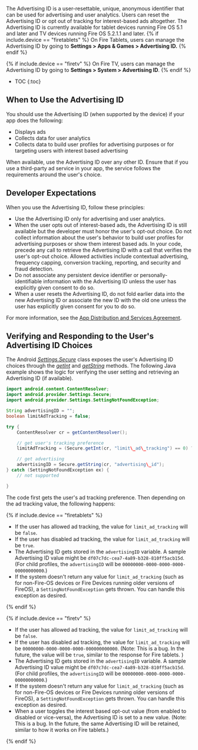 The Advertising ID is a user-resettable, unique, anonymous identifier that can be used for advertising and user analytics. Users can reset the Advertising ID or opt out of tracking for interest-based ads altogether. The Advertising ID is currently available for tablet devices running Fire OS 5.1 and later and TV devices running Fire OS 5.2.1.1 and later.
{% if include.device == "firetablets" %}
On Fire Tablets, users can manage the Advertising ID by going to **Settings > Apps & Games > Advertising ID.**
{% endif %}

{% if include.device == "firetv" %}
On Fire TV, users can manage the Advertising ID by going to **Settings > System > Advertising ID**.
{% endif %}

* TOC
{:toc}

## When to Use the Advertising ID 

You should use the Advertising ID (when supported by the device) if your app does the following:

*  Displays ads
*  Collects data for user analytics
*  Collects data to build user profiles for advertising purposes or for targeting users with interest based advertising

When available, use the Advertising ID over any other ID. Ensure that if you use a third-party ad service in your app, the service follows the requirements around the user's choice.

## Developer Expectations 

When you use the Advertising ID, follow these principles:

*  Use the Advertising ID only for advertising and user analytics.
*  When the user opts out of interest-based ads, the Advertising ID is still available but the developer must honor the user's opt-out choice. Do not collect information about the user's behavior to build user profiles for advertising purposes or show them interest based ads. In your code, precede any call to retrieve the Advertising ID with a call that verifies the user's opt-out choice. Allowed activities include contextual advertising, frequency capping, conversion tracking, reporting, and security and fraud detection.
*  Do not associate any persistent device identifier or personally-identifiable information with the Advertising ID unless the user has explicitly given consent to do so.
*  When a user resets the Advertising ID, do not fold earlier data into the new Advertising ID or associate the new ID with the old one unless the user has explicitly given consent for you to do so.

For more information, see the [App Distribution and Services Agreement](https://developer.amazon.com/public/support/legal/da#advertising_Id_schedule).

## Verifying and Responding to the User's Advertising ID Choices

The Android [*Settings.Secure*](http://developer.android.com/reference/android/provider/Settings.Secure.html) class exposes the user's Advertising ID choices through the [*getInt*](http://developer.android.com/reference/android/provider/Settings.Secure.html#getInt%28android.content.ContentResolver,%20java.lang.String%29) and [*getString*](http://developer.android.com/reference/android/provider/Settings.Secure.html#getString%28android.content.ContentResolver,%20java.lang.String%29) methods. The following Java example shows the logic for verifying the user setting and retrieving an Advertising ID (if available).

```java
import android.content.ContentResolver;
import android.provider.Settings.Secure;
import android.provider.Settings.SettingNotFoundException;

String advertisingID = "";
boolean limitAdTracking = false;

try {
    ContentResolver cr = getContentResolver();

    // get user's tracking preference
    limitAdTracking = (Secure.getInt(cr, "limit\_ad\_tracking") == 0) ? false : true;

    // get advertising
    advertisingID = Secure.getString(cr, "advertising\_id");
} catch (SettingNotFoundException ex) {
    // not supported

}
```

The code first gets the user's ad tracking preference. Then depending on the ad tracking value, the following happens:

{% if include.device == "firetablets" %}

*  If the user has allowed ad tracking, the value for `limit_ad_tracking` will be `false`. 
*  If the user has disabled ad tracking, the value for `limit_ad_tracking` will be `true`. 
*  The Advertising ID gets stored in the `advertisingID` variable. A sample Advertising ID value might be `df07c7dc-cea7-4a89-b328-810ff5acb15d`. (For child profiles, the `advertisingID` will be `00000000-0000-0000-0000-00000000000`.)
*  If the system doesn't return any value for `limit_ad_tracking` (such as for non-Fire-OS devices or Fire Devices running older versions of FireOS), a `SettingNotFoundException` gets thrown. You can handle this exception as desired.

{% endif %}

{% if include.device == "firetv" %}

*  If the user has allowed ad tracking, the value for `limit_ad_tracking` will be `false`. 
*  If the user has disabled ad tracking, the value for `limit_ad_tracking` will be `00000000-0000-0000-0000-000000000000`. (Note: This is a bug. In the future, the value will be `true`, similar to the response for Fire tablets. ) 
*  The Advertising ID gets stored in the `advertisingID` variable. A sample Advertising ID value might be `df07c7dc-cea7-4a89-b328-810ff5acb15d`. (For child profiles, the `advertisingID` will be `00000000-0000-0000-0000-00000000000`.)
*  If the system doesn't return any value for `limit_ad_tracking` (such as for non-Fire-OS devices or Fire Devices running older versions of FireOS), a `SettingNotFoundException` gets thrown. You can handle this exception as desired.
*  When a user toggles the interest based opt-out value (from enabled to disabled or vice-versa), the Advertising ID is set to a new value. (Note: This is a bug. In the future, the same Advertising ID will be retained, similar to how it works on Fire tablets.)

{% endif %}
